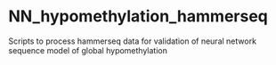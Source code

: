# NN_hypomethylation_hammerseq
Scripts to process hammerseq data for validation of neural network sequence model of global hypomethylation
